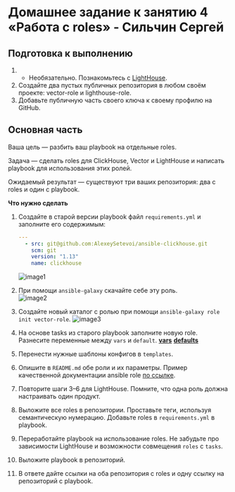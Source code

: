 # Домашнее задание к занятию 4 «Работа с roles» - Сильчин Сергей

## Подготовка к выполнению

1. * Необязательно. Познакомьтесь с [LightHouse](https://youtu.be/ymlrNlaHzIY?t=929).
2. Создайте два пустых публичных репозитория в любом своём проекте: vector-role и lighthouse-role.
3. Добавьте публичную часть своего ключа к своему профилю на GitHub.

## Основная часть

Ваша цель — разбить ваш playbook на отдельные roles. 

Задача — сделать roles для ClickHouse, Vector и LightHouse и написать playbook для использования этих ролей. 

Ожидаемый результат — существуют три ваших репозитория: два с roles и один с playbook.

**Что нужно сделать**

1. Создайте в старой версии playbook файл `requirements.yml` и заполните его содержимым:

   ```yaml
   ---
     - src: git@github.com:AlexeySetevoi/ansible-clickhouse.git
       scm: git
       version: "1.13"
       name: clickhouse 
   ```  
   ![image1](https://github.com/user-attachments/assets/c418905e-c424-47fe-8fb7-e51d9fae985a)  

2. При помощи `ansible-galaxy` скачайте себе эту роль.  
   ![image2](https://github.com/user-attachments/assets/31e6eaa5-8ce0-4081-ba79-3800dbf1633e)  

3. Создайте новый каталог с ролью при помощи `ansible-galaxy role init vector-role`.
   ![image3](https://github.com/user-attachments/assets/2a9d2169-27cd-4b26-90cf-f47b823ef8b0)
   
4. На основе tasks из старого playbook заполните новую role. Разнесите переменные между `vars` и `default`.
   [**vars**](https://github.com/Daimero88/netology/blob/main/ansible-hw/04/playbook/vector-role/vars/main.yml)
   [**defaults**](https://github.com/Daimero88/netology/blob/main/ansible-hw/04/playbook/vector-role/defaults/main.yml)
7. Перенести нужные шаблоны конфигов в `templates`.
8. Опишите в `README.md` обе роли и их параметры. Пример качественной документации ansible role [по ссылке](https://github.com/cloudalchemy/ansible-prometheus).
9. Повторите шаги 3–6 для LightHouse. Помните, что одна роль должна настраивать один продукт.
10. Выложите все roles в репозитории. Проставьте теги, используя семантическую нумерацию. Добавьте roles в `requirements.yml` в playbook.
11. Переработайте playbook на использование roles. Не забудьте про зависимости LightHouse и возможности совмещения `roles` с `tasks`.
12. Выложите playbook в репозиторий.
13. В ответе дайте ссылки на оба репозитория с roles и одну ссылку на репозиторий с playbook.
